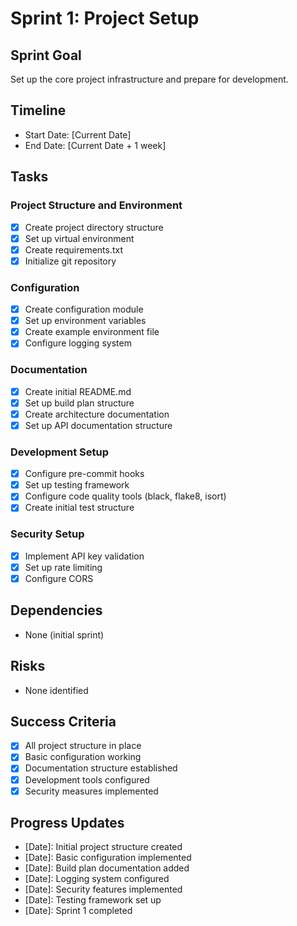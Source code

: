# Sprint 1: Project Setup

## Sprint Goal
Set up the core project infrastructure and prepare for development.

## Timeline
- Start Date: [Current Date]
- End Date: [Current Date + 1 week]

## Tasks

### Project Structure and Environment
- [x] Create project directory structure
- [x] Set up virtual environment
- [x] Create requirements.txt
- [x] Initialize git repository

### Configuration
- [x] Create configuration module
- [x] Set up environment variables
- [x] Create example environment file
- [x] Configure logging system

### Documentation
- [x] Create initial README.md
- [x] Set up build plan structure
- [x] Create architecture documentation
- [x] Set up API documentation structure

### Development Setup
- [x] Configure pre-commit hooks
- [x] Set up testing framework
- [x] Configure code quality tools (black, flake8, isort)
- [x] Create initial test structure

### Security Setup
- [x] Implement API key validation
- [x] Set up rate limiting
- [x] Configure CORS

## Dependencies
- None (initial sprint)

## Risks
- None identified

## Success Criteria
- [x] All project structure in place
- [x] Basic configuration working
- [x] Documentation structure established
- [x] Development tools configured
- [x] Security measures implemented

## Progress Updates
- [Date]: Initial project structure created
- [Date]: Basic configuration implemented
- [Date]: Build plan documentation added
- [Date]: Logging system configured
- [Date]: Security features implemented
- [Date]: Testing framework set up
- [Date]: Sprint 1 completed 